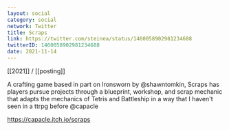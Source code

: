 ```yaml
---
layout: social
category: social
network: Twitter
title: Scraps
link: https://twitter.com/steinea/status/1460058902981234688
twitterID: 1460058902981234688
date: 2021-11-14
---
```


[[2021]] / [[posting]]

A crafting game based in part on Ironsworn by @shawntomkin, Scraps has players pursue projects through a blueprint, workshop, and scrap mechanic that adapts the mechanics of Tetris and Battleship in a way that I haven't seen in a ttrpg before @capacle

<https://capacle.itch.io/scraps>
